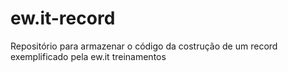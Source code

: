 # ew.it-record
Repositório para armazenar o código da costrução de um record exemplificado pela ew.it treinamentos
